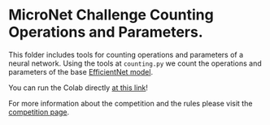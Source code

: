 # MicroNet Challenge Counting Operations and Parameters.

This folder includes tools for counting operations and parameters of a neural
network. Using the tools at `counting.py` we count the operations and parameters
of the base [EfficientNet model](https://arxiv.org/abs/1905.11946).

You can run the Colab directly [at this link](https://colab.research.google.com/github/google-research/google-research/blob/master/micronet_challenge/EfficientNetCounting.ipynb)!

For more information about the competition and the rules please visit the
[competition page](https://micronet-challenge.github.io/).
